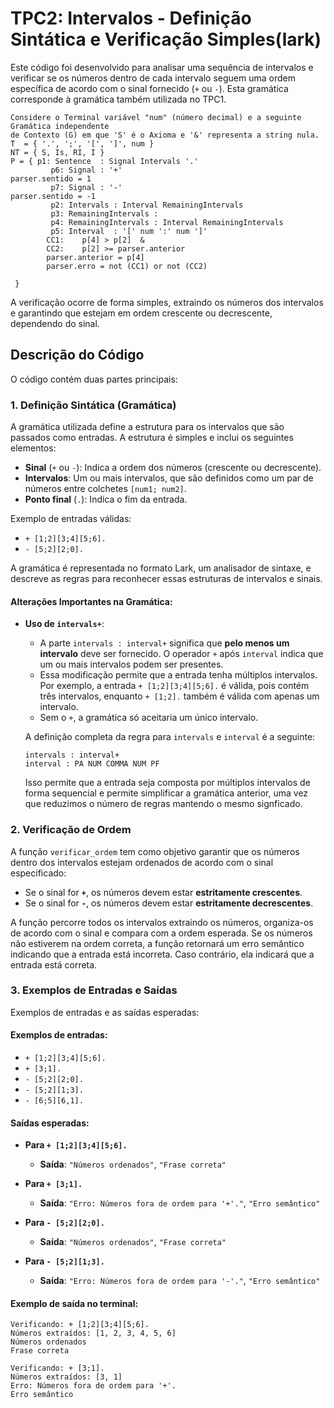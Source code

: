 # TPC2: Intervalos - Definição Sintática e Verificação Simples(lark)

Este código foi desenvolvido para analisar uma sequência de intervalos e verificar se os números dentro de cada intervalo seguem uma ordem específica de acordo com o sinal fornecido (`+` ou `-`). Esta gramática corresponde à gramática também utilizada no TPC1.

```
Considere o Terminal variável "num" (número decimal) e a seguinte Gramática independente
de Contexto (G) em que 'S' é o Axioma e '&' representa a string nula.
T  = { '.', ';', '[', ']', num }
NT = { S, Is, RI, I }
P = { p1: Sentence  : Signal Intervals '.'
         p6: Signal : '+'
parser.sentido = 1
         p7: Signal : '-'		
parser.sentido = -1
         p2: Intervals : Interval RemainingIntervals
         p3: RemainingIntervals : 
         p4: RemainingIntervals : Interval RemainingIntervals
         p5: Interval  : '[' num ':' num ']'   
		CC1:    p[4] > p[2]  &
		CC2:    p[2] >= parser.anterior
		parser.anterior = p[4]
		parser.erro = not (CC1) or not (CC2)

 }

```
 A verificação ocorre de forma simples, extraindo os números dos intervalos e garantindo que estejam em ordem crescente ou decrescente, dependendo do sinal.

## Descrição do Código

O código contém duas partes principais:

### 1. **Definição Sintática (Gramática)**

A gramática utilizada define a estrutura para os intervalos que são passados como entradas. A estrutura é simples e inclui os seguintes elementos:

- **Sinal** (`+` ou `-`): Indica a ordem dos números (crescente ou decrescente).
- **Intervalos**: Um ou mais intervalos, que são definidos como um par de números entre colchetes `[num1; num2]`.
- **Ponto final** (`.`): Indica o fim da entrada.

Exemplo de entradas válidas:

- `+ [1;2][3;4][5;6].`
- `- [5;2][2;0].`

A gramática é representada no formato Lark, um analisador de sintaxe, e descreve as regras para reconhecer essas estruturas de intervalos e sinais.

#### Alterações Importantes na Gramática:

- **Uso de `intervals+`**: 
    - A parte `intervals : interval+` significa que **pelo menos um intervalo** deve ser fornecido. O operador `+` após `interval` indica que um ou mais intervalos podem ser presentes.
    - Essa modificação permite que a entrada tenha múltiplos intervalos. Por exemplo, a entrada `+ [1;2][3;4][5;6].` é válida, pois contém três intervalos, enquanto `+ [1;2].` também é válida com apenas um intervalo.
    - Sem o `+`, a gramática só aceitaria um único intervalo.

    A definição completa da regra para `intervals` e `interval` é a seguinte:

    ```text
    intervals : interval+
    interval : PA NUM COMMA NUM PF
    ```

    Isso permite que a entrada seja composta por múltiplos intervalos de forma sequencial e permite simplificar a gramática anterior, uma vez que reduzimos o número de regras mantendo o mesmo signficado. 



### 2. **Verificação de Ordem**

A função `verificar_ordem` tem como objetivo garantir que os números dentro dos intervalos estejam ordenados de acordo com o sinal especificado:

- Se o sinal for **`+`**, os números devem estar **estritamente crescentes**.
- Se o sinal for **`-`**, os números devem estar **estritamente decrescentes**.

A função percorre todos os intervalos extraindo os números, organiza-os de acordo com o sinal e compara com a ordem esperada. Se os números não estiverem na ordem correta, a função retornará um erro semântico indicando que a entrada está incorreta. Caso contrário, ela indicará que a entrada está correta.

### 3. **Exemplos de Entradas e Saídas**

Exemplos de entradas e as saídas esperadas:

#### Exemplos de entradas:
- `+ [1;2][3;4][5;6].`
- `+ [3;1].`
- `- [5;2][2;0].`
- `- [5;2][1;3].`
- `- [6;5][6,1].`

#### Saídas esperadas:
- **Para `+ [1;2][3;4][5;6].`**
    - **Saída**: `"Números ordenados"`, `"Frase correta"`

- **Para `+ [3;1].`**
    - **Saída**: `"Erro: Números fora de ordem para '+'."`, `"Erro semântico"`

- **Para `- [5;2][2;0].`**
    - **Saída**: `"Números ordenados"`, `"Frase correta"`

- **Para `- [5;2][1;3].`**
    - **Saída**: `"Erro: Números fora de ordem para '-'."`, `"Erro semântico"`

#### Exemplo de saída no terminal:
```text
Verificando: + [1;2][3;4][5;6].
Números extraídos: [1, 2, 3, 4, 5, 6]
Números ordenados
Frase correta

Verificando: + [3;1].
Números extraídos: [3, 1]
Erro: Números fora de ordem para '+'.
Erro semântico
